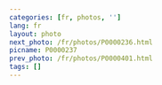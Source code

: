 ```yaml
---
categories: [fr, photos, '']
lang: fr
layout: photo
next_photo: /fr/photos/P0000236.html
picname: P0000237
prev_photo: /fr/photos/P0000401.html
tags: []
---
```

